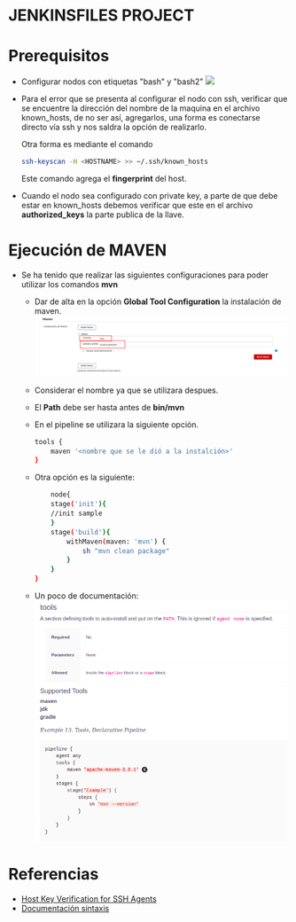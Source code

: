 # JENKINSFILES PROJECT

# Prerequisitos

- Configurar nodos con etiquetas "bash" y "bash2"
![](imgs/nodobash.gif)

- Para el error que se presenta al configurar el nodo con ssh, verificar que se encuentre la dirección del nombre de la maquina en el archivo known_hosts, de no ser así, agregarlos, una forma es conectarse directo vía ssh y nos saldra la opción de realizarlo. 

    Otra forma es mediante el comando 
    ```bash
    ssh-keyscan -H <HOSTNAME> >> ~/.ssh/known_hosts 
    ```
    Este comando agrega el **fingerprint** del host.

- Cuando el nodo sea configurado con private key, a parte de que debe estar en known_hosts debemos verificar que este en el archivo **authorized_keys** la parte publica de la llave.


# Ejecución de MAVEN

- Se ha tenido que realizar las siguientes configuraciones para poder utilizar los comandos **mvn**

    - Dar de alta en la opción **Global Tool Configuration** la instalación de maven.
    ![](imgs/mvnConfiguration.png)
    - Considerar el nombre ya que se utilizara despues.
    - El **Path** debe ser hasta antes de **bin/mvn**
    - En el pipeline se utilizara la siguiente opción.

        ```bash
        tools {
            maven '<nombre que se le dió a la instalción>'
        }
        ```  
    - Otra opción es la siguiente:
        ```bash
            node{
            stage('init'){
            //init sample
            }
            stage('build'){
                withMaven(maven: 'mvn') {
                    sh "mvn clean package"
                }
            }
        }
        ```
    - Un poco de documentación:
    ![](imgs/docTool.png)

# Referencias

- [Host Key Verification for SSH Agents](https://support.cloudbees.com/hc/en-us/articles/115000073552-Host-Key-Verification-for-SSH-Agents)
- [Documentación sintaxis](https://www.jenkins.io/doc/book/pipeline/syntax/)